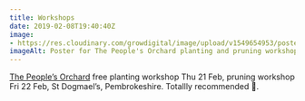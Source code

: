 ```yaml
---
title: Workshops
date: 2019-02-08T19:40:40Z
image: 
- https://res.cloudinary.com/growdigital/image/upload/v1549654953/poster-190208.png
imageAlt: Poster for The People's Orchard planting and pruning workshops
---
```


[The People’s Orchard](https://www.facebook.com/peoplesorchardstdogs/) free planting workshop Thu 21 Feb, pruning workshop Fri 22 Feb, St Dogmael’s, Pembrokeshire. Totallly recommended 🙂.
